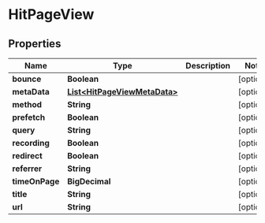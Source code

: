 

# HitPageView


## Properties

| Name | Type | Description | Notes |
|------------ | ------------- | ------------- | -------------|
|**bounce** | **Boolean** |  |  [optional] |
|**metaData** | [**List&lt;HitPageViewMetaData&gt;**](HitPageViewMetaData.md) |  |  [optional] |
|**method** | **String** |  |  [optional] |
|**prefetch** | **Boolean** |  |  [optional] |
|**query** | **String** |  |  [optional] |
|**recording** | **Boolean** |  |  [optional] |
|**redirect** | **Boolean** |  |  [optional] |
|**referrer** | **String** |  |  [optional] |
|**timeOnPage** | **BigDecimal** |  |  [optional] |
|**title** | **String** |  |  [optional] |
|**url** | **String** |  |  [optional] |



